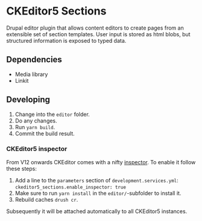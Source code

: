 # CKEditor5 Sections

Drupal editor plugin that allows content editors to create pages from an 
extensible set of section templates. User input is stored as html blobs, but
structured information is exposed to typed data.

## Dependencies

- Media library
- Linkit

## Developing

1. Change into the `editor` folder.
2. Do any changes.
3. Run `yarn build`.
4. Commit the build result.

### CKEditor5 inspector

From V12 onwards CKEditor comes with a nifty [inspector](https://ckeditor.com/docs/ckeditor5/latest/framework/guides/development-tools.html#ckeditor-5-inspector).
To enable it follow these steps:

1. Add a line to the `parameters` section of `development.services.yml`: `ckeditor5_sections.enable_inspector: true`
2. Make sure to run `yarn install` in the `editor/`-subfolder to install it.
3. Rebuild caches `drush cr`.

Subsequently it will be attached automatically to all CKEditor5 instances.
